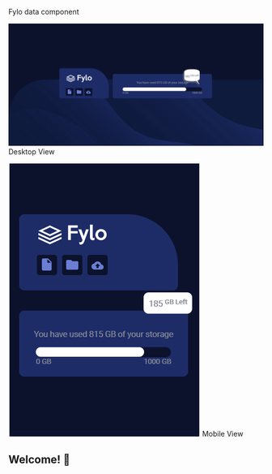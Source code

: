 Fylo data component

![Desktop Fylo component](./design/desktop-view.png)
Desktop View

![Mobile Fylo component](./design/mobile-view.png)
Mobile View

## Welcome! 👋
